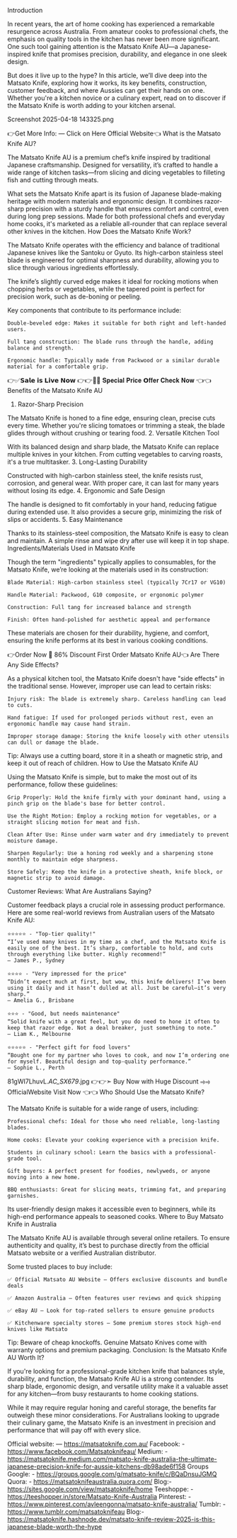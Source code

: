Introduction

In recent years, the art of home cooking has experienced a remarkable resurgence across Australia. From amateur cooks to professional chefs, the emphasis on quality tools in the kitchen has never been more significant. One such tool gaining attention is the Matsato Knife AU—a Japanese-inspired knife that promises precision, durability, and elegance in one sleek design.

But does it live up to the hype? In this article, we’ll dive deep into the Matsato Knife, exploring how it works, its key benefits, construction, customer feedback, and where Aussies can get their hands on one. Whether you're a kitchen novice or a culinary expert, read on to discover if the Matsato Knife is worth adding to your kitchen arsenal.

Screenshot 2025-04-18 143325.png

👉Get More Info: — Click on Here Official Website👈
What is the Matsato Knife AU?

The Matsato Knife AU is a premium chef’s knife inspired by traditional Japanese craftsmanship. Designed for versatility, it’s crafted to handle a wide range of kitchen tasks—from slicing and dicing vegetables to filleting fish and cutting through meats.

What sets the Matsato Knife apart is its fusion of Japanese blade-making heritage with modern materials and ergonomic design. It combines razor-sharp precision with a sturdy handle that ensures comfort and control, even during long prep sessions. Made for both professional chefs and everyday home cooks, it's marketed as a reliable all-rounder that can replace several other knives in the kitchen.
How Does the Matsato Knife Work?

The Matsato Knife operates with the efficiency and balance of traditional Japanese knives like the Santoku or Gyuto. Its high-carbon stainless steel blade is engineered for optimal sharpness and durability, allowing you to slice through various ingredients effortlessly.

The knife’s slightly curved edge makes it ideal for rocking motions when chopping herbs or vegetables, while the tapered point is perfect for precision work, such as de-boning or peeling.

Key components that contribute to its performance include:

    Double-beveled edge: Makes it suitable for both right and left-handed users.

    Full tang construction: The blade runs through the handle, adding balance and strength.

    Ergonomic handle: Typically made from Packwood or a similar durable material for a comfortable grip.

👉✅𝗦𝗮𝗹𝗲 𝗶𝘀 𝗟𝗶𝘃𝗲 𝗡𝗼𝘄 👉👉🌼🌼 𝐒𝐩𝐞𝐜𝐢𝐚𝐥 𝐏𝐫𝐢𝐜𝐞 𝗢𝐟𝐟𝐞𝐫 𝐂𝐡𝐞𝐜𝐤 𝐍𝐨𝐰 👈👈
Benefits of the Matsato Knife AU 

1. Razor-Sharp Precision

The Matsato Knife is honed to a fine edge, ensuring clean, precise cuts every time. Whether you're slicing tomatoes or trimming a steak, the blade glides through without crushing or tearing food.
2. Versatile Kitchen Tool

With its balanced design and sharp blade, the Matsato Knife can replace multiple knives in your kitchen. From cutting vegetables to carving roasts, it's a true multitasker.
3. Long-Lasting Durability

Constructed with high-carbon stainless steel, the knife resists rust, corrosion, and general wear. With proper care, it can last for many years without losing its edge.
4. Ergonomic and Safe Design

The handle is designed to fit comfortably in your hand, reducing fatigue during extended use. It also provides a secure grip, minimizing the risk of slips or accidents.
5. Easy Maintenance

Thanks to its stainless-steel composition, the Matsato Knife is easy to clean and maintain. A simple rinse and wipe dry after use will keep it in top shape.
Ingredients/Materials Used in Matsato Knife

Though the term "ingredients" typically applies to consumables, for the Matsato Knife, we’re looking at the materials used in its construction:

    Blade Material: High-carbon stainless steel (typically 7Cr17 or VG10)

    Handle Material: Packwood, G10 composite, or ergonomic polymer

    Construction: Full tang for increased balance and strength

    Finish: Often hand-polished for aesthetic appeal and performance

These materials are chosen for their durability, hygiene, and comfort, ensuring the knife performs at its best in various cooking conditions.

👉Order Now 🚨 86% Discount First Order Matsato Knife AU👈
Are There Any Side Effects?

As a physical kitchen tool, the Matsato Knife doesn't have "side effects" in the traditional sense. However, improper use can lead to certain risks:

    Injury risk: The blade is extremely sharp. Careless handling can lead to cuts.

    Hand fatigue: If used for prolonged periods without rest, even an ergonomic handle may cause hand strain.

    Improper storage damage: Storing the knife loosely with other utensils can dull or damage the blade.

Tip: Always use a cutting board, store it in a sheath or magnetic strip, and keep it out of reach of children.
How to Use the Matsato Knife AU

Using the Matsato Knife is simple, but to make the most out of its performance, follow these guidelines:

    Grip Properly: Hold the knife firmly with your dominant hand, using a pinch grip on the blade's base for better control.

    Use the Right Motion: Employ a rocking motion for vegetables, or a straight slicing motion for meat and fish.

    Clean After Use: Rinse under warm water and dry immediately to prevent moisture damage.

    Sharpen Regularly: Use a honing rod weekly and a sharpening stone monthly to maintain edge sharpness.

    Store Safely: Keep the knife in a protective sheath, knife block, or magnetic strip to avoid damage.

Customer Reviews: What Are Australians Saying?

Customer feedback plays a crucial role in assessing product performance. Here are some real-world reviews from Australian users of the Matsato Knife AU:

    ⭐⭐⭐⭐⭐ - "Top-tier quality!"
    “I’ve used many knives in my time as a chef, and the Matsato Knife is easily one of the best. It’s sharp, comfortable to hold, and cuts through everything like butter. Highly recommend!”
    — James P., Sydney

    ⭐⭐⭐⭐ - "Very impressed for the price"
    “Didn’t expect much at first, but wow, this knife delivers! I’ve been using it daily and it hasn’t dulled at all. Just be careful—it’s very sharp.”
    — Amelia G., Brisbane

    ⭐⭐⭐ - "Good, but needs maintenance"
    “Solid knife with a great feel, but you do need to hone it often to keep that razor edge. Not a deal breaker, just something to note.”
    — Liam K., Melbourne

    ⭐⭐⭐⭐⭐ - "Perfect gift for food lovers"
    “Bought one for my partner who loves to cook, and now I’m ordering one for myself. Beautiful design and top-quality performance.”
    — Sophie L., Perth

81gWI7LhuvL._AC_SX679_.jpg 
👉👉➣ Buy Now with Huge Discount ⥤⥤ OfficialWebsite Visit Now ️️👈👈 
Who Should Use the Matsato Knife?

The Matsato Knife is suitable for a wide range of users, including:

    Professional chefs: Ideal for those who need reliable, long-lasting blades.

    Home cooks: Elevate your cooking experience with a precision knife.

    Students in culinary school: Learn the basics with a professional-grade tool.

    Gift buyers: A perfect present for foodies, newlyweds, or anyone moving into a new home.

    BBQ enthusiasts: Great for slicing meats, trimming fat, and preparing garnishes.

Its user-friendly design makes it accessible even to beginners, while its high-end performance appeals to seasoned cooks.
Where to Buy Matsato Knife in Australia

The Matsato Knife AU is available through several online retailers. To ensure authenticity and quality, it’s best to purchase directly from the official Matsato website or a verified Australian distributor.

Some trusted places to buy include:

    ✅ Official Matsato AU Website – Offers exclusive discounts and bundle deals

    ✅ Amazon Australia – Often features user reviews and quick shipping

    ✅ eBay AU – Look for top-rated sellers to ensure genuine products

    ✅ Kitchenware specialty stores – Some premium stores stock high-end knives like Matsato

Tip: Beware of cheap knockoffs. Genuine Matsato Knives come with warranty options and premium packaging.
Conclusion: Is the Matsato Knife AU Worth It?

If you're looking for a professional-grade kitchen knife that balances style, durability, and function, the Matsato Knife AU is a strong contender. Its sharp blade, ergonomic design, and versatile utility make it a valuable asset for any kitchen—from busy restaurants to home cooking stations.

While it may require regular honing and careful storage, the benefits far outweigh these minor considerations. For Australians looking to upgrade their culinary game, the Matsato Knife is an investment in precision and performance that will pay off with every slice.

Official website: — https://matsatoknife.com.au/
Facebook: - https://www.facebook.com/Matsatoknifeau/
Medium: - https://matsatoknife.medium.com/matsato-knife-australia-the-ultimate-japanese-precision-knife-for-aussie-kitchens-db98ade6f158
Groups Google: - https://groups.google.com/g/matsato-knife/c/BQaDnsuJGMQ
Quora: - https://matsatoknifeaustralia.quora.com/
Blog:- https://sites.google.com/view/matsatoknife/home
Teeshoppe: - https://teeshopper.in/store/Matsato-Knife-Australia
Pinterest: - https://www.pinterest.com/avleengonna/matsato-knife-australia/
Tumblr: - https://www.tumblr.com/matsatoknifeau
Blog:- https://matsatoknife.hashnode.dev/matsato-knife-review-2025-is-this-japanese-blade-worth-the-hype

